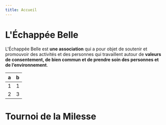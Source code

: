 ```yaml
---
title: Accueil
---
```

# L'Échappée Belle

L'Échappée Belle est **une association** qui a pour objet de soutenir et promouvoir des activités et des personnes qui travaillent autour de **valeurs de consentement, de bien commun et de prendre soin des personnes et de l’environnement**.

| a   | b   |
| --- | --- |
| 1   | 1   |
| 2   | 3   |
# Tournoi de la Milesse